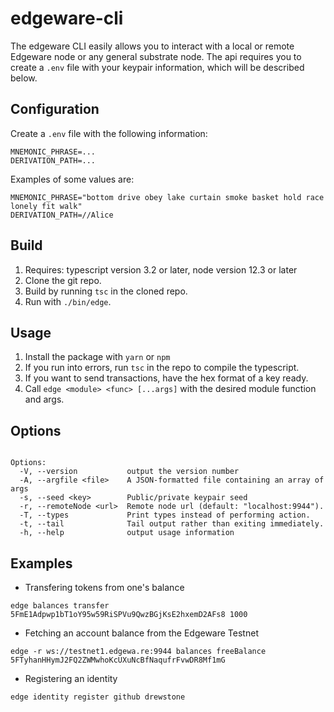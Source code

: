 # edgeware-cli

The edgeware CLI easily allows you to interact with a local or remote Edgeware node or any general substrate node. The api requires you to create a `.env` file with your keypair information, which will be described below.

## Configuration
Create a `.env` file with the following information:
```
MNEMONIC_PHRASE=...
DERIVATION_PATH=...
```
Examples of some values are:
```
MNEMONIC_PHRASE="bottom drive obey lake curtain smoke basket hold race lonely fit walk"
DERIVATION_PATH=//Alice
```

## Build
1. Requires: typescript version 3.2 or later, node version 12.3 or later
2. Clone the git repo.
3. Build by running `tsc` in the cloned repo.
4. Run with `./bin/edge`.

## Usage
1. Install the package with `yarn` or `npm`
2. If you run into errors, run `tsc` in the repo to compile the typescript.
3. If you want to send transactions, have the hex format of a key ready.
4. Call `edge <module> <func> [...args]` with the desired module function and args.

## Options
```

Options:
  -V, --version           output the version number
  -A, --argfile <file>    A JSON-formatted file containing an array of args
  -s, --seed <key>        Public/private keypair seed
  -r, --remoteNode <url>  Remote node url (default: "localhost:9944").
  -T, --types             Print types instead of performing action.
  -t, --tail              Tail output rather than exiting immediately.
  -h, --help              output usage information
```

## Examples
- Transfering tokens from one's balance
```
edge balances transfer 5FmE1Adpwp1bT1oY95w59RiSPVu9QwzBGjKsE2hxemD2AFs8 1000
```

- Fetching an account balance from the Edgeware Testnet
```
edge -r ws://testnet1.edgewa.re:9944 balances freeBalance 5FTyhanHHymJ2FQ2ZWMwhoKcUXuNcBfNaqufrFvwDR8Mf1mG
```

- Registering an identity
```
edge identity register github drewstone
```
